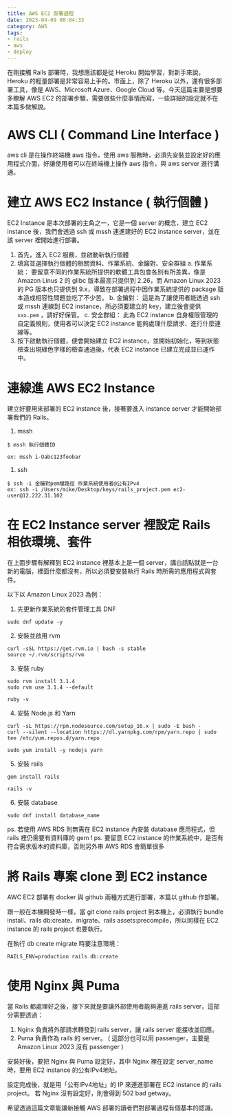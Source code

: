 ```yaml
---
title: AWS EC2 部署過程
date: 2023-04-09 00:04:33
category: AWS
tags:
- rails
- aws
- deploy
---
```


在剛接觸 Rails 部署時，我想應該都是從 Heroku 開始學習，對新手來說，Heroku 的輕量部署是非常容易上手的。市面上，除了 Heroku 以外，還有很多部署工具，像是 AWS、Microsoft Azure、Google Cloud 等。今天這篇主要是想要多瞭解 AWS EC2 的部署步驟，需要做些什麼事情而寫，一些詳細的設定就不在本篇多做解說。

<!-- more -->

# AWS CLI ( Command Line Interface )

aws cli 是在操作終端機 aws 指令，使用 aws 服務時，必須先安裝並設定好的應用程式介面，好讓使用者可以在終端機上操作 aws 指令，與 aws server 進行溝通。

# 建立 AWS EC2 Instance ( 執行個體 )

EC2 Instance 是本次部署的主角之一，它是一個 server 的概念，建立 EC2 instance 後，我們會透過 ssh 或 mssh 連進建好的 EC2 instance server，並在該 server 裡開始進行部署。

1. 首先，進入 EC2 服務，並啟動新執行個體 
2. 填寫並選擇執行個體的相關資料、作業系統、金鑰對、安全群組
    a. 作業系統：
       要留意不同的作業系統所提供的軟體工具包會各別有所差異，像是 Amazon Linus 2 的 glibc 版本最高只提供到 2.26，而 Amazon Linux 2023 的 PG 版本也只提供到 9.x，導致在部署過程中因作業系統提供的 package 版本造成相容性問題並吃了不少苦。
    b. 金鑰對：
       這是為了讓使用者能透過 ssh 或 mssh 連線到 EC2 instance，所必須要建立的 key，建立後會提供 `xxx.pem` ，請好好保管。
    c. 安全群組：
       此為 EC2 instance 自身權限管理的自定義規則，使用者可以決定 EC2 instance 能夠處理什麼請求、進行什麼連線等。
3. 按下啟動執行個體，便會開始建立 EC2 instance，並開始初始化，等到狀態檢查出現綠色字樣的檢查通過後，代表 EC2 instance 已建立完成並已運作中。

# 連線進 AWS EC2 Instance

建立好要用來部署的 EC2 instance 後，接著要進入 instance server 才能開始部署我們的 Rails。

1. mssh 

```
$ mssh 執行個體ID

ex: mssh i-Oabc123foobar
```

1. ssh

```
$ ssh -i 金鑰對pem檔路徑 作業系統使用者@公有IPv4
ex: ssh -i /Users/mike/Desktop/keys/rails_project.pem ec2-user@12.222.31.102
```

# 在 EC2 Instance server 裡設定 Rails 相依環境、套件

在上面步驟有解釋到 EC2 instance 裡基本上是一個 server，講白話點就是一台新的電腦，裡面什麼都沒有，所以必須要安裝執行 Rails 時所需的應用程式與套件。

以下以 Amazon Linux 2023 為例：

1. 先更新作業系統的套件管理工具 DNF

```
sudo dnf update -y
```

2. 安裝並啟用 rvm

```
curl -sSL https://get.rvm.io | bash -s stable
source ~/.rvm/scripts/rvm
```

3. 安裝 ruby

```
sudo rvm install 3.1.4
sudo rvm use 3.1.4 --default

ruby -v
```

4. 安裝 Node.js 和 Yarn

```
curl -sL https://rpm.nodesource.com/setup_16.x | sudo -E bash -
curl --silent --location https://dl.yarnpkg.com/rpm/yarn.repo | sudo tee /etc/yum.repos.d/yarn.repo

sudo yum install -y nodejs yarn
```

5. 安裝 rails

```
gem install rails

rails -v
```

6. 安裝 database

```
sudo dnf install database_name
```

ps. 若使用 AWS RDS 則無需在 EC2 instance 內安裝 database 應用程式，但 rails 裡仍需要有資料庫的 gem !
ps. 要留意 EC2 instance 的作業系統中，是否有符合需求版本的資料庫，否則另外串 AWS RDS 會簡單很多

# 將 Rails 專案 clone 到 EC2 instance

AWC EC2 部署有 docker 與 github 兩種方式進行部署，本篇以 github 作部署。

跟一般在本機開發時一樣，當 git clone rails project 到本機上，必須執行 bundle install、rails db:create、migrate、rails assets:precompile，所以同樣在 EC2 instance 的 rails project 也要執行。

在執行 db create migrate 時要注意環境：

```
RAILS_ENV=production rails db:create
```

# 使用 Nginx 與 Puma

當 Rails 都處理好之後，接下來就是要讓外部使用者能夠連進 rails server，這部分需要透過：

1. Nginx 負責將外部請求轉發到 rails server，讓 rails server 能接收並回應。
2. Puma 負責作為 rails 的 server。 ( 這部分也可以用 passenger，主要是 Amazon Linux 2023 沒有 passenger )

安裝好後，要把 Nginx 與 Puma 設定好，其中 Nginx 裡在設定 server_name 時，要用 EC2 instance 的公有IPv4地址。

設定完成後，就是用「公有IPv4地址」的 IP 來連進部署在 EC2 instance 的 rails project。
若 Nginx 沒有設定好，則會得到 502 bad getway。

希望透過這篇文章能讓新接觸 AWS 部署的讀者們對部署過程有個基本的認識。